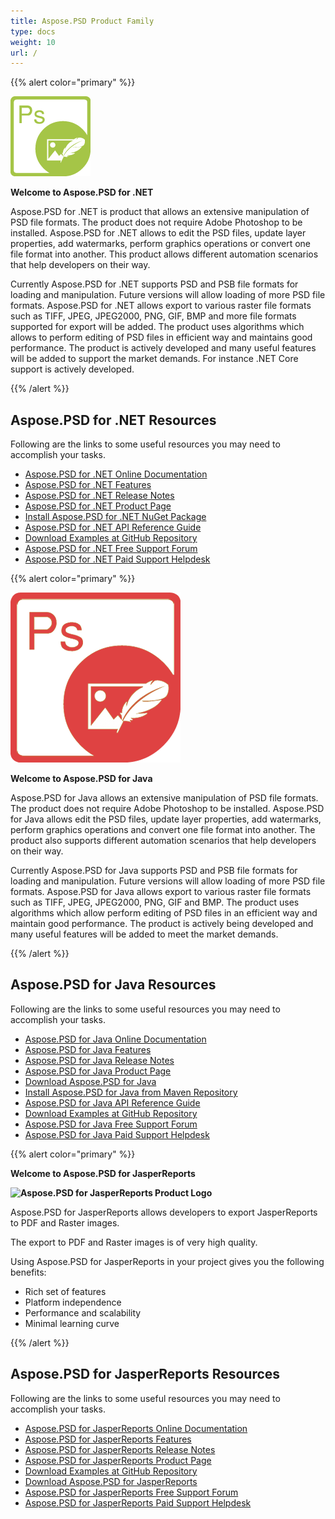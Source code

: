 ```yaml
---
title: Aspose.PSD Product Family
type: docs
weight: 10
url: /
---
```


{{% alert color="primary" %}} 

**![Aspose.PSD for .NET Product Logo](home_1.png)**

**Welcome to Aspose.PSD for .NET**

Aspose.PSD for .NET is product that allows an extensive manipulation of PSD file formats. The product does not require Adobe Photoshop to be installed. Aspose.PSD for .NET allows to edit the PSD files, update layer properties, add watermarks, perform graphics operations or convert one file format into another. This product allows different automation scenarios that help developers on their way.

Currently Aspose.PSD for .NET supports PSD and PSB file formats for loading and manipulation. Future versions will allow loading of more PSD file formats. Aspose.PSD for .NET allows export to various raster file formats such as TIFF, JPEG, JPEG2000, PNG, GIF, BMP and more file formats supported for export will be added. The product uses algorithms which allows to perform editing of PSD files in efficient way and maintains good performance. The product is actively developed and many useful features will be added to support the market demands. For instance .NET Core support is actively developed.

{{% /alert %}} 

## **Aspose.PSD for .NET Resources**

Following are the links to some useful resources you may need to accomplish your tasks.

- [Aspose.PSD for .NET Online Documentation](/psd/net/)
- [Aspose.PSD for .NET Features](/psd/net/features/)
- [Aspose.PSD for .NET Release Notes](/psd/net/release-notes/)
- [Aspose.PSD for .NET Product Page](https://products.aspose.com/psd/net)
- [Install Aspose.PSD for .NET NuGet Package](https://www.nuget.org/packages/Aspose.PSD/)
- [Aspose.PSD for .NET API Reference Guide](https://apireference.aspose.com/net/psd)
- [Download Examples at GitHub Repository](https://github.com/aspose-psd/Aspose.PSD-for-.NET)
- [Aspose.PSD for .NET Free Support Forum](https://forum.aspose.com/c/psd)
- [Aspose.PSD for .NET Paid Support Helpdesk](https://helpdesk.aspose.com/)

{{% alert color="primary" %}} 

**![Aspose.PSD for Java Product Logo](aspose-psd-for-java-home_1)**

**Welcome to Aspose.PSD for Java**

Aspose.PSD for Java allows an extensive manipulation of PSD file formats. The product does not require Adobe Photoshop to be installed. Aspose.PSD for Java allows edit the PSD files, update layer properties, add watermarks, perform graphics operations and convert one file format into another. The product also supports different automation scenarios that help developers on their way.

Currently Aspose.PSD for Java supports PSD and PSB file formats for loading and manipulation. Future versions will allow loading of more PSD file formats. Aspose.PSD for Java allows export to various raster file formats such as TIFF, JPEG, JPEG2000, PNG, GIF and BMP. The product uses algorithms which allow perform editing of PSD files in an efficient way and maintain good performance. The product is actively being developed and many useful features will be added to meet the market demands.

{{% /alert %}} 

## **Aspose.PSD for Java Resources**

Following are the links to some useful resources you may need to accomplish your tasks.

- [Aspose.PSD for Java Online Documentation](/psd/java/)
- [Aspose.PSD for Java Features](/psd/java/features/)
- [Aspose.PSD for Java Release Notes](/psd/java/release-notes/)
- [Aspose.PSD for Java Product Page](https://products.aspose.com/psd/java)
- [Download Aspose.PSD for Java](https://repository.aspose.com/webapp/#/artifacts/browse/tree/General/repo/com/aspose/aspose-psd)
- [Install Aspose.PSD for Java from Maven Repository](/psd/java/installation/)
- [Aspose.PSD for Java API Reference Guide](https://apireference.aspose.com/java/psd)
- [Download Examples at GitHub Repository](https://github.com/aspose-psd/Aspose.PSD-for-Java)
- [Aspose.PSD for Java Free Support Forum](https://forum.aspose.com/c/psd)
- [Aspose.PSD for Java Paid Support Helpdesk](https://helpdesk.aspose.com/)

{{% alert color="primary" %}}

**Welcome to Aspose.PSD for JasperReports**

**![Aspose.PSD for JasperReports Product Logo](aspose-psd-jasperreports-home.png)**


Aspose.PSD for JasperReports allows developers to export JasperReports to PDF and Raster images.

The export to PDF and Raster images is of very high quality.

Using Aspose.PSD for JasperReports in your project gives you the following benefits:

- Rich set of features
- Platform independence
- Performance and scalability
- Minimal learning curve

{{% /alert %}}

## **Aspose.PSD for JasperReports Resources**

Following are the links to some useful resources you may need to accomplish your tasks.

- [Aspose.PSD for JasperReports Online Documentation](/psd/jasperreports/)
- [Aspose.PSD for JasperReports Features](/psd/jasperreports/features-overview/)
- [Aspose.PSD for JasperReports Release Notes](/psd/jasperreports/release-notes/)
- [Aspose.PSD for JasperReports Product Page](https://products.aspose.com/psd/jasperreports)
- [Download Examples at GitHub Repository](https://github.com/aspose-psd/Aspose.PSD-for-JasperReports)
- [Download Aspose.PSD for JasperReports](https://downloads.aspose.com/psd/jasperreports)
- [Aspose.PSD for JasperReports Free Support Forum](https://forum.aspose.com/c/psd)
- [Aspose.PSD for JasperReports Paid Support Helpdesk](https://helpdesk.aspose.com/)